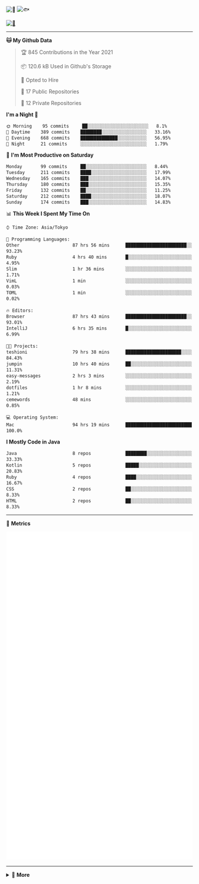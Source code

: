 <p align="left"> 
  <img alt="🐠" src="https://github-readme-stats.vercel.app/api?username=ktnkk&count_private=true&show_icons=true&theme=dark&include_all_commits=true" />
  <img alt="🐟" src="https://github-readme-stats.vercel.app/api/top-langs/?username=ktnkk&layout=compact&theme=dark&langs_count=10&hide=HTML,CSS,SCSS" />
</p>

[![🐙](https://hits.seeyoufarm.com/api/count/incr/badge.svg?url=https%3A%2F%2Fgithub.com%2Fktnkk%2Fhit-counter&count_bg=%23070707&title_bg=%23070707&icon=&icon_color=%23E7E7E7&title=visitor&edge_flat=true)](https://hits.seeyoufarm.com)

***

<!--START_SECTION:waka-->
**🐱 My Github Data** 

> 🏆 845 Contributions in the Year 2021
 > 
> 📦 120.6 kB Used in Github's Storage 
 > 
> 💼 Opted to Hire
 > 
> 📜 17 Public Repositories 
 > 
> 🔑 12 Private Repositories  
 > 
**I'm a Night 🦉** 

```text
🌞 Morning    95 commits     ██░░░░░░░░░░░░░░░░░░░░░░░   8.1% 
🌆 Daytime    389 commits    ████████░░░░░░░░░░░░░░░░░   33.16% 
🌃 Evening    668 commits    ██████████████░░░░░░░░░░░   56.95% 
🌙 Night      21 commits     ░░░░░░░░░░░░░░░░░░░░░░░░░   1.79%

```
📅 **I'm Most Productive on Saturday** 

```text
Monday       99 commits     ██░░░░░░░░░░░░░░░░░░░░░░░   8.44% 
Tuesday      211 commits    ████░░░░░░░░░░░░░░░░░░░░░   17.99% 
Wednesday    165 commits    ███░░░░░░░░░░░░░░░░░░░░░░   14.07% 
Thursday     180 commits    ███░░░░░░░░░░░░░░░░░░░░░░   15.35% 
Friday       132 commits    ██░░░░░░░░░░░░░░░░░░░░░░░   11.25% 
Saturday     212 commits    ████░░░░░░░░░░░░░░░░░░░░░   18.07% 
Sunday       174 commits    ███░░░░░░░░░░░░░░░░░░░░░░   14.83%

```


📊 **This Week I Spent My Time On** 

```text
⌚︎ Time Zone: Asia/Tokyo

💬 Programming Languages: 
Other                    87 hrs 56 mins      ███████████████████████░░   93.23% 
Ruby                     4 hrs 40 mins       █░░░░░░░░░░░░░░░░░░░░░░░░   4.95% 
Slim                     1 hr 36 mins        ░░░░░░░░░░░░░░░░░░░░░░░░░   1.71% 
VimL                     1 min               ░░░░░░░░░░░░░░░░░░░░░░░░░   0.03% 
TOML                     1 min               ░░░░░░░░░░░░░░░░░░░░░░░░░   0.02%

🔥 Editors: 
Browser                  87 hrs 43 mins      ███████████████████████░░   93.01% 
IntelliJ                 6 hrs 35 mins       █░░░░░░░░░░░░░░░░░░░░░░░░   6.99%

🐱‍💻 Projects: 
teshioni                 79 hrs 38 mins      █████████████████████░░░░   84.43% 
jumpin                   10 hrs 40 mins      ██░░░░░░░░░░░░░░░░░░░░░░░   11.31% 
easy-messages            2 hrs 3 mins        ░░░░░░░░░░░░░░░░░░░░░░░░░   2.19% 
dotfiles                 1 hr 8 mins         ░░░░░░░░░░░░░░░░░░░░░░░░░   1.21% 
cemewords                48 mins             ░░░░░░░░░░░░░░░░░░░░░░░░░   0.85%

💻 Operating System: 
Mac                      94 hrs 19 mins      █████████████████████████   100.0%

```

**I Mostly Code in Java** 

```text
Java                     8 repos             ████████░░░░░░░░░░░░░░░░░   33.33% 
Kotlin                   5 repos             █████░░░░░░░░░░░░░░░░░░░░   20.83% 
Ruby                     4 repos             ████░░░░░░░░░░░░░░░░░░░░░   16.67% 
CSS                      2 repos             ██░░░░░░░░░░░░░░░░░░░░░░░   8.33% 
HTML                     2 repos             ██░░░░░░░░░░░░░░░░░░░░░░░   8.33%

```



<!--END_SECTION:waka-->

***

🎼 **Metrics**

![🐳](https://github.com/ktnkk/ktnkk/blob/main/github-metrics.svg)
  
***

<details>
  <summary>🧐 <strong>More</strong></summary>
 
  <br>
  
  🏆 **Github Profile Trophy**
  
  [![🐬](https://github-profile-trophy.vercel.app/?username=ktnkk&rank=SECRET,SSS,SS,S,AAA,AA,A&theme=darkhub&row=1&margin-w=10&no-bg=true)](https://github.com/ryo-ma/github-profile-trophy)
  
  ***
  
  🃏 **GitHub Profile Summary Cards**
  
  ![🐋](https://github-profile-summary-cards.vercel.app/api/cards/profile-details?username=ktnkk&theme=github_dark)
  ![🦑](https://github-profile-summary-cards.vercel.app/api/cards/repos-per-language?username=ktnkk&theme=github_dark)
  ![🦭](https://github-profile-summary-cards.vercel.app/api/cards/most-commit-language?username=ktnkk&theme=github_dark)
  ![🦀](https://github-profile-summary-cards.vercel.app/api/cards/stats?username=ktnkk&theme=github_dark)
  ![🦈](https://github-profile-summary-cards.vercel.app/api/cards/productive-time?username=ktnkk&theme=github_dark)
  
  ***
  
  ⚡ **Recent Activity**
  
  <!--START_SECTION:activity-->
1. 🎉 Merged PR [#19](https://github.com/ktnkk/gatsby-sandbox/pull/19) in [ktnkk/gatsby-sandbox](https://github.com/ktnkk/gatsby-sandbox)
2. 🎉 Merged PR [#13](https://github.com/ktnkk/ulog/pull/13) in [ktnkk/ulog](https://github.com/ktnkk/ulog)
3. 🎉 Merged PR [#6](https://github.com/ktnkk/copo/pull/6) in [ktnkk/copo](https://github.com/ktnkk/copo)
4. ❌ Closed PR [#58](https://github.com/ktnkk/spring-boot-doma2-sample/pull/58) in [ktnkk/spring-boot-doma2-sample](https://github.com/ktnkk/spring-boot-doma2-sample)
5. 🎉 Merged PR [#16](https://github.com/ktnkk/gatsby-sandbox/pull/16) in [ktnkk/gatsby-sandbox](https://github.com/ktnkk/gatsby-sandbox)
6. 🎉 Merged PR [#17](https://github.com/ktnkk/gatsby-sandbox/pull/17) in [ktnkk/gatsby-sandbox](https://github.com/ktnkk/gatsby-sandbox)
7. 🎉 Merged PR [#18](https://github.com/ktnkk/gatsby-sandbox/pull/18) in [ktnkk/gatsby-sandbox](https://github.com/ktnkk/gatsby-sandbox)
8. 🎉 Merged PR [#5](https://github.com/ktnkk/copo/pull/5) in [ktnkk/copo](https://github.com/ktnkk/copo)
9. 🎉 Merged PR [#12](https://github.com/ktnkk/ulog/pull/12) in [ktnkk/ulog](https://github.com/ktnkk/ulog)
10. 🎉 Merged PR [#16](https://github.com/ktnkk/tasky/pull/16) in [ktnkk/tasky](https://github.com/ktnkk/tasky)
<!--END_SECTION:activity-->
  
</details>
